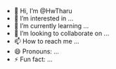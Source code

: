 - 👋 Hi, I’m @HwTharu
- 👀 I’m interested in ...
- 🌱 I’m currently learning ...
- 💞️ I’m looking to collaborate on ...
- 📫 How to reach me ...
- 😄 Pronouns: ...
- ⚡ Fun fact: ...

<!---
HwTharu/HwTharu is a ✨ special ✨ repository because its `README.md` (this file) appears on your GitHub profile.
You can click the Preview link to take a look at your changes.
--->
